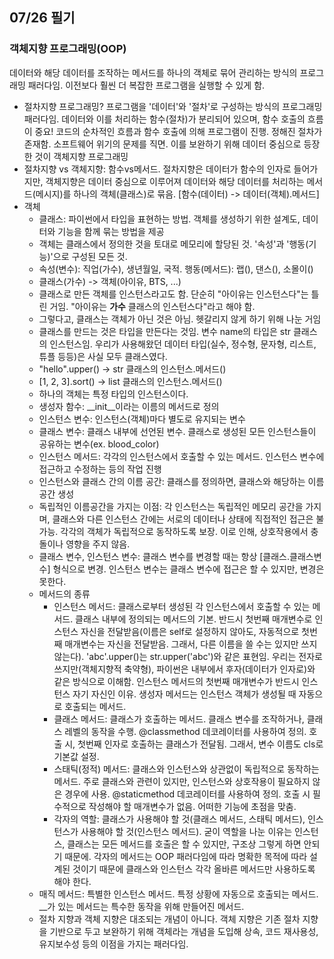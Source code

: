 ## 07/26 필기

### 객체지향 프로그래밍(OOP)
데이터와 해당 데이터를 조작하는 메서드를 하나의 객체로 묶어 관리하는 방식의 프로그래밍 패러다임. 이전보다 훨씬 더 복잡한 프로그램을 실행할 수 있게 함.

- 절차지향 프로그래밍? 프로그램을 '데이터'와 '절차'로 구성하는 방식의 프로그래밍 패러다임. 데이터와 이를 처리하는 함수(절차)가 분리되어 있으며, 함수 호출의 흐름이 중요! 코드의 순차적인 흐름과 함수 호출에 의해 프로그램이 진행. 정해진 절차가 존재함. 소프트웨어 위기의 문제를 직면. 이를 보완하기 위해 데이터 중심으로 등장한 것이 객체지향 프로그래밍
- 절차지향 vs 객체지향: 함수vs메서드. 절차지향은 데이터가 함수의 인자로 들어가지만, 객체지향은 데이터 중심으로 이루어져 데이터와 해당 데이터를 처리하는 메서드(메시지)를 하나의 객체(클래스)로 묶음. [함수(데이터) -> 데이터(객체).메서드]
- 객체
  - 클래스: 파이썬에서 타입을 표현하는 방법. 객체를 생성하기 위한 설계도, 데이터와 기능을 함께 묶는 방법을 제공
  - 객체는 클래스에서 정의한 것을 토대로 메모리에 할당된 것. '속성'과 '행동(기능)'으로 구성된 모든 것. 
  - 속성(변수): 직업(가수), 생년월일, 국적. 행동(메서드): 랩(), 댄스(), 소몰이()
  - 클래스(가수) -> 객체(아이유, BTS, ...)
  - 클래스로 만든 객체를 인스턴스라고도 함. 단순히 "아이유는 인스턴스다"는 틀린 거임. "아이유는 __가수__ 클래스의 인스턴스다"라고 해야 함. 
  - 그렇다고, 클래스는 객체가 아닌 것은 아님. 헷갈리지 않게 하기 위해 나눈 거임
  - 클래스를 만드는 것은 타입을 만든다는 것임. 변수 name의 타입은 str 클래스의 인스턴스임. 우리가 사용해왔던 데이터 타입(실수, 정수형, 문자형, 리스트, 튜플 등등)은 사실 모두 클래스였다. 
  - "hello".upper()  -> str 클래스의 인스턴스.메서드()
  - [1, 2, 3].sort()  -> list 클래스의 인스턴스.메서드()
  - 하나의 객체는 특정 타입의 인스턴스이다. 
  - 생성자 함수: __init__이라는 이름의 메서드로 정의
  - 인스턴스 변수: 인스턴스(객체)마다 별도로 유지되는 변수
  - 클래스 변수: 클래스 내부에 선언된 변수. 클래스로 생성된 모든 인스턴스들이 공유하는 변수(ex. blood_color)
  - 인스턴스 메서드: 각각의 인스턴스에서 호출할 수 있는 메서드. 인스턴스 변수에 접근하고 수정하는 등의 작업 진행
  - 인스턴스와 클래스 간의 이름 공간: 클래스를 정의하면, 클래스와 해당하는 이름 공간 생성
  - 독립적인 이름공간을 가지는 이점: 각 인스턴스는 독립적인 메모리 공간을 가지며, 클래스와 다른 인스턴스 간에는 서로의 데이터나 상태에 직접적인 접근은 불가능. 각각의 객체가 독립적으로 동작하도록 보장. 이로 인해, 상호작용에서 충돌이나 영향을 주지 않음.
  - 클래스 변수, 인스턴스 변수: 클래스 변수를 변경할 때는 항상 [클래스.클래스변수] 형식으로 변경. 인스턴스 변수는 클래스 변수에 접근은 할 수 있지만, 변경은 못한다. 
  - 메서드의 종류
    - 인스턴스 메서드: 클래스로부터 생성된 각 인스턴스에서 호출할 수 있는 메서드. 클래스 내부에 정의되는 메서드의 기본. 반드시 첫번째 매개변수로 인스턴스 자신을 전달받음(이름은 self로 설정하지 않아도, 자동적으로 첫번째 매개변수는 자신을 전달받음. 그래서, 다른 이름을 쓸 수는 있지만 쓰지 않는다). 'abc'.upper()는 str.upper('abc')와 같은 표현임. 우리는 전자로 쓰지만(객체지향적 축약형), 파이썬은 내부에서 후자(데이터가 인자로)와 같은 방식으로 이해함. 인스턴스 메서드의 첫번째 매개변수가 반드시 인스턴스 자기 자신인 이유. 생성자 메서드는 인스턴스 객체가 생성될 때 자동으로 호출되는 메서드.
    - 클래스 메서드: 클래스가 호출하는 메서드. 클래스 변수를 조작하거나, 클래스 레벨의 동작을 수행. @classmethod 데코레이터를 사용하여 정의. 호출 시, 첫번째 인자로 호출하는 클래스가 전달됨. 그래서, 변수 이름도 cls로 기본값 설정.
    - 스태틱(정적) 메서드: 클래스와 인스턴스와 상관없이 독립적으로 동작하는 메서드. 주로 클래스와 관련이 있지만, 인스턴스와 상호작용이 필요하지 않은 경우에 사용. @staticmethod 데코레이터를 사용하여 정의. 호출 시 필수적으로 작성해야 할 매개변수가 없음. 어떠한 기능에 초점을 맞춤. 
    - 각자의 역할: 클래스가 사용해야 할 것(클래스 메서드, 스태틱 메서드), 인스턴스가 사용해야 할 것(인스턴스 메서드). 굳이 역할을 나눈 이유는 인스턴스, 클래스는 모든 메서드를 호출은 할 수 있지만, 구조상 그렇게 하면 안되기 때문에. 각자의 메서드는 OOP 패러다임에 따라 명확한 목적에 따라 설계된 것이기 때문에 클래스와 인스턴스 각각 올바른 메서드만 사용하도록 해야 한다.
  - 매직 메서드: 특별한 인스턴스 메서드. 특정 상황에 자동으로 호출되는 메서드. __가 있는 메서드는 특수한 동작을 위해 만들어진 메서드. 
  - 절차 지향과 객체 지향은 대조되는 개념이 아니다. 객체 지향은 기존 절차 지향을 기반으로 두고 보완하기 위해 객체라는 개념을 도입해 상속, 코드 재사용성, 유지보수성 등의 이점을 가지는 패러다임.
  